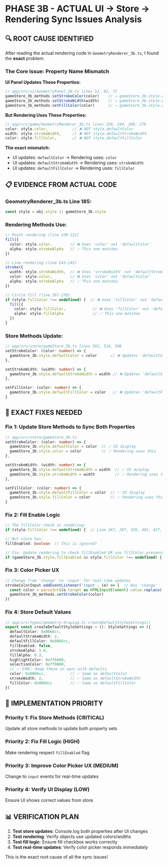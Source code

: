 # PHASE 3B - ACTUAL UI → Store → Rendering Sync Issues Analysis

## 🔍 **ROOT CAUSE IDENTIFIED**

After reading the actual rendering code in `GeometryRenderer_3b.ts`, I found the **exact** problem:

### **The Core Issue: Property Name Mismatch**

**UI Panel Updates These Properties:**
```typescript
// app/src/ui/GeometryPanel_3b.ts lines 52, 62, 72
gameStore_3b_methods.setStrokeColor(color)    // → gameStore_3b.style.defaultColor
gameStore_3b_methods.setStrokeWidth(width)    // → gameStore_3b.style.defaultStrokeWidth  
gameStore_3b_methods.setFillColor(color)      // → gameStore_3b.style.defaultFillColor
```

**But Rendering Uses These Properties:**
```typescript
// app/src/game/GeometryRenderer_3b.ts lines 220, 244, 269, 276
color: style.color,           // ❌ NOT style.defaultColor
width: style.strokeWidth,     // ❌ NOT style.defaultStrokeWidth
color: style.fillColor,       // ❌ NOT style.defaultFillColor
```

**The exact mismatch:**
- UI updates: `defaultColor` → Rendering uses: `color`
- UI updates: `defaultStrokeWidth` → Rendering uses: `strokeWidth`
- UI updates: `defaultFillColor` → Rendering uses: `fillColor`

## 📋 **EVIDENCE FROM ACTUAL CODE**

### **GeometryRenderer_3b.ts Line 185:**
```typescript
const style = obj.style || gameStore_3b.style
```

### **Rendering Methods Use:**
```typescript
// Point rendering (line 220-221)
fill({
  color: style.color,        // ❌ Uses 'color' not 'defaultColor'
  alpha: style.strokeAlpha   // ✅ This one matches
})

// Line rendering (line 243-245)
stroke({
  width: style.strokeWidth,  // ❌ Uses 'strokeWidth' not 'defaultStrokeWidth'
  color: style.color,        // ❌ Uses 'color' not 'defaultColor'
  alpha: style.strokeAlpha   // ✅ This one matches
})

// Circle fill (line 267-270)
if (style.fillColor !== undefined) {  // ❌ Uses 'fillColor' not 'defaultFillColor'
  fill({
    color: style.fillColor,            // ❌ Uses 'fillColor' not 'defaultFillColor'
    alpha: style.fillAlpha             // ✅ This one matches
  })
}
```

### **Store Methods Update:**
```typescript
// app/src/store/gameStore_3b.ts lines 502, 514, 508
setStrokeColor: (color: number) => {
  gameStore_3b.style.defaultColor = color      // ❌ Updates 'defaultColor'
},

setStrokeWidth: (width: number) => {
  gameStore_3b.style.defaultStrokeWidth = width // ❌ Updates 'defaultStrokeWidth'
},

setFillColor: (color: number) => {
  gameStore_3b.style.defaultFillColor = color   // ❌ Updates 'defaultFillColor'
}
```

## 🔧 **EXACT FIXES NEEDED**

### **Fix 1: Update Store Methods to Sync Both Properties**
```typescript
// app/src/store/gameStore_3b.ts
setStrokeColor: (color: number) => {
  gameStore_3b.style.defaultColor = color  // ✅ UI display
  gameStore_3b.style.color = color         // ✅ Rendering uses this
},

setStrokeWidth: (width: number) => {
  gameStore_3b.style.defaultStrokeWidth = width  // ✅ UI display
  gameStore_3b.style.strokeWidth = width         // ✅ Rendering uses this
},

setFillColor: (color: number) => {
  gameStore_3b.style.defaultFillColor = color  // ✅ UI display
  gameStore_3b.style.fillColor = color         // ✅ Rendering uses this
}
```

### **Fix 2: Fill Enable Logic**
```typescript
// The fillColor check in rendering:
if (style.fillColor !== undefined) {  // Line 267, 297, 329, 401, 427, 452

// But store has:
fillEnabled: boolean  // This is ignored!

// Fix: Update rendering to check fillEnabled OR use fillColor presence
if (gameStore_3b.style.fillEnabled && style.fillColor !== undefined) {
```

### **Fix 3: Color Picker UX**
```typescript
// Change from 'change' to 'input' for real-time updates
strokeColorInput.addEventListener('input', (e) => {  // Was 'change'
  const color = parseInt((e.target as HTMLInputElement).value.replace('#', ''), 16)
  gameStore_3b_methods.setStrokeColor(color)
})
```

### **Fix 4: Store Default Values**
```typescript
// app/src/types/geometry-drawing.ts createDefaultStyleSettings()
export const createDefaultStyleSettings = (): StyleSettings => ({
  defaultColor: 0x0066cc,
  defaultStrokeWidth: 2,
  defaultFillColor: 0x0066cc,
  fillEnabled: false,
  strokeAlpha: 1.0,
  fillAlpha: 0.3,
  highlightColor: 0xff6600,
  selectionColor: 0xff0000,
  // ✅ SYNC: Keep these in sync with defaults
  color: 0x0066cc,           // ✅ Same as defaultColor
  strokeWidth: 2,            // ✅ Same as defaultStrokeWidth
  fillColor: 0x0066cc        // ✅ Same as defaultFillColor
})
```

## 🎯 **IMPLEMENTATION PRIORITY**

### **Priority 1: Fix Store Methods (CRITICAL)**
Update all store methods to update both property sets

### **Priority 2: Fix Fill Logic (HIGH)**
Make rendering respect `fillEnabled` flag

### **Priority 3: Improve Color Picker UX (MEDIUM)**
Change to `input` events for real-time updates

### **Priority 4: Verify UI Display (LOW)**
Ensure UI shows correct values from store

## 📊 **VERIFICATION PLAN**

1. **Test store updates**: Console.log both properties after UI changes
2. **Test rendering**: Verify objects use updated colors/widths
3. **Test fill logic**: Ensure fill checkbox works correctly
4. **Test real-time updates**: Verify color picker responds immediately

This is the exact root cause of all the sync issues!